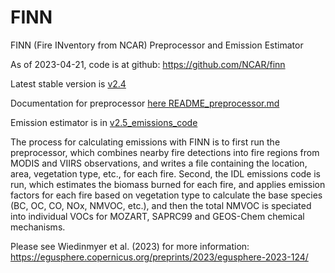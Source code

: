# FINN

FINN (Fire INventory from NCAR) Preprocessor and Emission Estimator

As of 2023-04-21, code is at github: https://github.com/NCAR/finn

Latest stable version is [v2.4](https://github.com/NCAR/finn/releases/tag/finn2.4-preproc1.3)

Documentation for preprocessor [here README_preprocessor.md](https://github.com/NCAR/finn/blob/master/README_preprocessor.md)

Emission estimator is in [v2.5_emissions_code](https://github.com/NCAR/finn/tree/master/v2.5_emissions_code)

The process for calculating emissions with FINN is to first run the preprocessor, which combines nearby fire detections into fire regions from MODIS and VIIRS observations, and writes a file containing the location, area, vegetation type, etc., for each fire.  Second, the IDL emissions code is run, which estimates the biomass burned for each fire, and applies emission factors for each fire based on vegetation type to calculate the base species (BC, OC, CO, NOx, NMVOC, etc.), and then the total NMVOC is speciated into individual VOCs for MOZART, SAPRC99 and GEOS-Chem chemical mechanisms.

Please see Wiedinmyer et al. (2023) for more information: https://egusphere.copernicus.org/preprints/2023/egusphere-2023-124/
